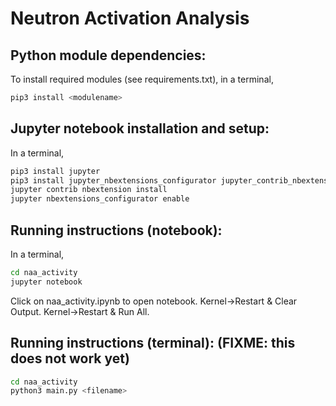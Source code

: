 # Neutron Activation Analysis

## Python module dependencies:
To install required modules (see requirements.txt), in a terminal,
```bash
pip3 install <modulename>
```

## Jupyter notebook installation and setup:
In a terminal,
```bash
pip3 install jupyter
pip3 install jupyter_nbextensions_configurator jupyter_contrib_nbextensions
jupyter contrib nbextension install
jupyter nbextensions_configurator enable
```

## Running instructions (notebook):
In a terminal,
```bash
cd naa_activity
jupyter notebook
```
Click on naa_activity.ipynb to open notebook. Kernel->Restart & Clear Output. Kernel->Restart & Run All.

## Running instructions (terminal): (FIXME: this does not work yet)
```bash
cd naa_activity
python3 main.py <filename>
```
